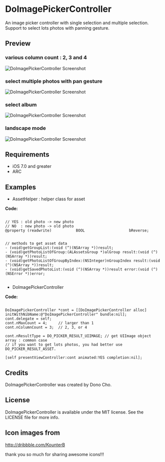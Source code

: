 DoImagePickerController
=======================

An image picker controller with single selection and multiple selection. Support to select lots photos with panning gesture.

## Preview

### various column count : 2, 3 and 4
![DoImagePickerController Screenshot](https://raw.github.com/donobono/DoImagePickerController/master/p1.jpg)

### select multiple photos with pan gesture
![DoImagePickerController Screenshot](https://raw.github.com/donobono/DoImagePickerController/master/p2.jpg)

### select album
![DoImagePickerController Screenshot](https://raw.github.com/donobono/DoImagePickerController/master/p3.jpg)

### landscape mode
![DoImagePickerController Screenshot](https://raw.github.com/donobono/DoImagePickerController/master/p4.jpg)

## Requirements
- iOS 7.0 and greater
- ARC



## Examples

- AssetHelper : helper class for asset

**Code:**

```objc

// YES : old photo -> new photo
// NO  : new photo -> old photo
@property (readwrite)           BOOL                    bReverse;


// methods to get asset data
- (void)getGroupList:(void (^)(NSArray *))result;
- (void)getPhotoListOfGroup:(ALAssetsGroup *)alGroup result:(void (^)(NSArray *))result;
- (void)getPhotoListOfGroupByIndex:(NSInteger)nGroupIndex result:(void (^)(NSArray *))result;
- (void)getSavedPhotoList:(void (^)(NSArray *))result error:(void (^)(NSError *))error;


```


- DoImagePickerController

**Code:**

```objc

DoImagePickerController *cont = [[DoImagePickerController alloc] initWithNibName:@"DoImagePickerController" bundle:nil];
cont.delegate = self;
cont.nMaxCount = 4;     // larger than 1
cont.nColumnCount = 3;  // 2, 3, or 4

cont.nResultType = DO_PICKER_RESULT_UIIMAGE; // get UIImage object array : common case
// if you want to get lots photos, you had better use DO_PICKER_RESULT_ASSET.

[self presentViewController:cont animated:YES completion:nil];

```


## Credits

DoImagePickerController was created by Dono Cho.


## License

DoImagePickerController is available under the MIT license. See the LICENSE file for more info.


## Icon images from
http://dribbble.com/KounterB

thank you so much for sharing awesome icons!!!